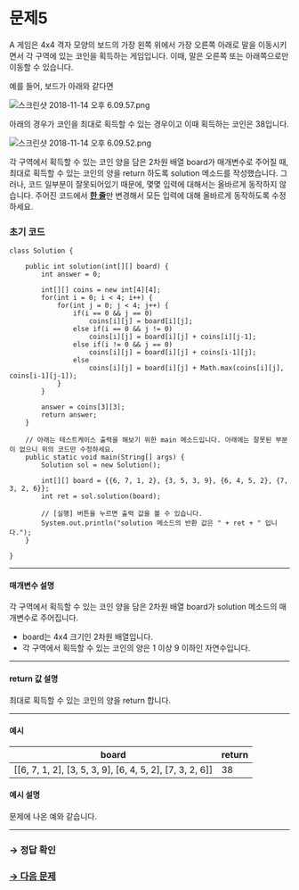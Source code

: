 # 문제5

A 게임은 4x4 격자 모양의 보드의 가장 왼쪽 위에서 가장 오른쪽 아래로 말을 이동시키면서 각 구역에 있는 코인을 획득하는 게임입니다. 이때, 말은 오른쪽 또는 아래쪽으로만 이동할 수 있습니다.

예를 들어, 보드가 아래와 같다면

  ![스크린샷 2018-11-14 오후 6.09.57.png](https://grepp-programmers.s3.amazonaws.com/files/ybm/66edaada7d/0ac1c4be-5e0c-459a-9b83-b7fccefb70cc.png)

아래의 경우가 코인을 최대로 획득할 수 있는 경우이고 이때 획득하는 코인은 38입니다.

  ![스크린샷 2018-11-14 오후 6.09.52.png](https://grepp-programmers.s3.amazonaws.com/files/ybm/1858f83a13/df5c905b-fbd4-40cf-a11b-587f6858932e.png)


각 구역에서 획득할 수 있는 코인 양을 담은 2차원 배열 board가 매개변수로 주어질 때, 최대로 획득할 수 있는 코인의 양을 return 하도록 solution 메소드를 작성했습니다. 그러나, 코드 일부분이 잘못되어있기 때문에, 몇몇 입력에 대해서는 올바르게 동작하지 않습니다. 주어진 코드에서 <u>**한 줄**</u>만 변경해서 모든 입력에 대해 올바르게 동작하도록 수정하세요.

### 초기 코드

```
class Solution {

    public int solution(int[][] board) {
        int answer = 0;

        int[][] coins = new int[4][4];
        for(int i = 0; i < 4; i++) {
            for(int j = 0; j < 4; j++) {
                if(i == 0 && j == 0)
                    coins[i][j] = board[i][j];
                else if(i == 0 && j != 0)
                    coins[i][j] = board[i][j] + coins[i][j-1];
                else if(i != 0 && j == 0)
                    coins[i][j] = board[i][j] + coins[i-1][j];
                else
                    coins[i][j] = board[i][j] + Math.max(coins[i][j], coins[i-1][j-1]);
            }
        }

        answer = coins[3][3];
        return answer;
    }

    // 아래는 테스트케이스 출력을 해보기 위한 main 메소드입니다. 아래에는 잘못된 부분이 없으니 위의 코드만 수정하세요.
    public static void main(String[] args) {
        Solution sol = new Solution();
        
        int[][] board = {{6, 7, 1, 2}, {3, 5, 3, 9}, {6, 4, 5, 2}, {7, 3, 2, 6}};
        int ret = sol.solution(board);

        // [실행] 버튼을 누르면 출력 값을 볼 수 있습니다.
        System.out.println("solution 메소드의 반환 값은 " + ret + " 입니다.");
    }
    
}
```

---

#### 매개변수 설명
각 구역에서 획득할 수 있는 코인 양을 담은 2차원 배열 board가 solution 메소드의 매개변수로 주어집니다.

* board는 4x4 크기인 2차원 배열입니다.
* 각 구역에서 획득할 수 있는 코인의 양은 1 이상 9 이하인 자연수입니다.

---

#### return 값 설명
최대로 획득할 수 있는 코인의 양을 return 합니다.

---

#### 예시

| board                                                	| return |
|----------------------------------------------------------|--------|
| [[6, 7, 1, 2], [3, 5, 3, 9], [6, 4, 5, 2], [7, 3, 2, 6]] | 38 	|

#### 예시 설명
문제에 나온 예와 같습니다.

---

### → 정답 확인

### [→ 다음 문제](https://github.com/tnehf18/cosPro/blob/main/java/ex_1st/ex_1st_06/no_06/desc_06.md "cosPro 1급 Java 6차 6번 문제")
